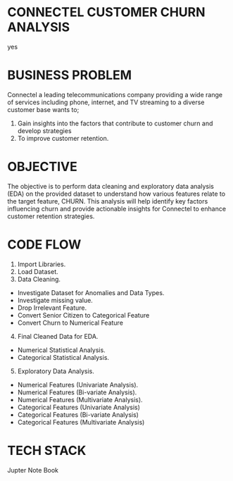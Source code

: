 # CONNECTEL CUSTOMER CHURN ANALYSIS
yes
# BUSINESS PROBLEM
Connectel a leading telecommunications company providing a wide range of services including phone, internet, and TV streaming to a diverse customer base wants to;
1. Gain insights into the factors that contribute to customer churn and develop strategies
2. To improve customer retention.

# OBJECTIVE
The objective is to perform data cleaning and exploratory data analysis (EDA) on the provided dataset to understand how various features relate to the target feature, CHURN. 
This analysis will help identify key factors influencing churn and provide actionable insights for Connectel to enhance customer retention strategies.

# CODE FLOW
1. Import Libraries.
2. Load Dataset.
3. Data Cleaning.
-  Investigate Dataset for Anomalies and Data Types.
-  Investigate missing value.
-  Drop Irrelevant Feature.
-  Convert Senior Citizen to Categorical Feature
-  Convert Churn to Numerical Feature
4. Final Cleaned Data for EDA.
-  Numerical Statistical Analysis.
-  Categorical Statistical Analysis.
5. Exploratory Data Analysis.
-  Numerical Features (Univariate Analysis).
-  Numerical Features (Bi-variate Analysis).
-  Numerical Features (Multivariate Analysis).
-  Categorical Features (Univariate Analysis)
-  Categorical Features (Bi-variate Analysis)
-  Categorical Features (Multivariate Analysis)

# TECH STACK
Jupter Note Book
